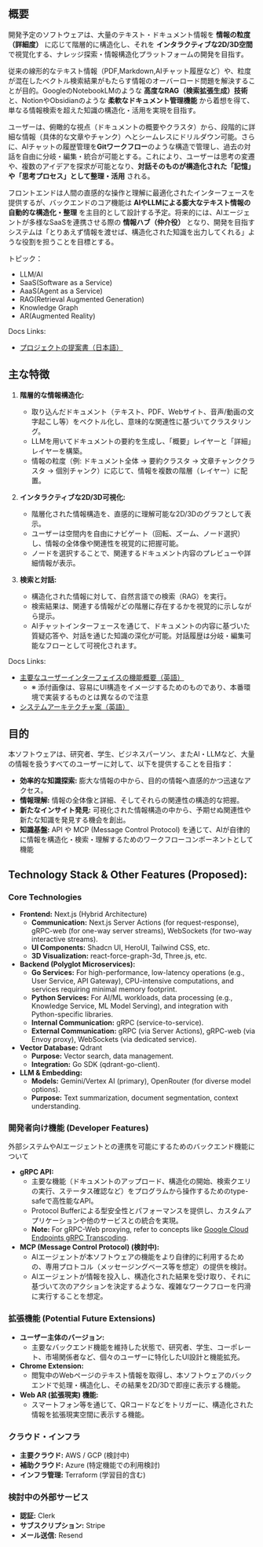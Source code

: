 ## 概要

開発予定のソフトウェアは、大量のテキスト・ドキュメント情報を **情報の粒度（詳細度）** に応じて階層的に構造化し、それを **インタラクティブな2D/3D空間** で視覚化する、ナレッジ探索・情報構造化プラットフォームの開発を目指す。

従来の線形的なテキスト情報（PDF,Markdown,AIチャット履歴など）や、粒度が混在したベクトル検索結果がもたらす情報のオーバーロード問題を解決することが目的。GoogleのNotebookLMのような **高度なRAG（検索拡張生成）技術** と、NotionやObsidianのような **柔軟なドキュメント管理機能** から着想を得て、単なる情報検索を超えた知識の構造化・活用を実現を目指す。

ユーザーは、俯瞰的な視点（ドキュメントの概要やクラスタ）から、段階的に詳細な情報（具体的な文章やチャンク）へとシームレスにドリルダウン可能。さらに、AIチャットの履歴管理を**Gitワークフロー**のような構造で管理し、過去の対話を自由に分岐・編集・統合が可能とする。これにより、ユーザーは思考の変遷や、複数のアイデアを探求が可能となり、**対話そのものが構造化された「記憶」や「思考プロセス」として整理・活用** される。

フロントエンドは人間の直感的な操作と理解に最適化されたインターフェースを提供するが、バックエンドのコア機能は **AIやLLMによる膨大なテキスト情報の自動的な構造化・整理** を主目的として設計する予定。将来的には、AIエージェントが多様なSaaSを連携させる際の **情報ハブ（仲介役）** となり、開発を目指すシステムは「とりあえず情報を渡せば、構造化された知識を出力してくれる」ような役割を担うことを目標とする。

トピック：
- LLM/AI
- SaaS(Software as a Service)
- AaaS(Agent as a Service)
- RAG(Retrieval Augmented Generation)
- Knowledge Graph
- AR(Augmented Reality)

Docs Links:
- [プロジェクトの提案書（日本語）](docs/proposal_ja.md)


## 主な特徴

1.  **階層的な情報構造化:**
    *   取り込んだドキュメント（テキスト、PDF、Webサイト、音声/動画の文字起こし等）をベクトル化し、意味的な関連性に基づいてクラスタリング。
    *   LLMを用いてドキュメントの要約を生成し、「概要」レイヤーと「詳細」レイヤーを構築。
    *   情報の粒度（例: ドキュメント全体 -> 要約クラスタ -> 文章チャンククラスタ -> 個別チャンク）に応じて、情報を複数の階層（レイヤー）に配置。

2.  **インタラクティブな2D/3D可視化:**
    *   階層化された情報構造を、直感的に理解可能な2D/3Dのグラフとして表示。
    *   ユーザーは空間内を自由にナビゲート（回転、ズーム、ノード選択）し、情報の全体像や関連性を視覚的に把握可能。
    *   ノードを選択することで、関連するドキュメント内容のプレビューや詳細情報が表示。

3.  **検索と対話:**
    *   構造化された情報に対して、自然言語での検索（RAG）を実行。
    *   検索結果は、関連する情報がどの階層に存在するかを視覚的に示しながら提示。
    *   AIチャットインターフェースを通じて、ドキュメントの内容に基づいた質疑応答や、対話を通じた知識の深化が可能。対話履歴は分岐・編集可能なフローとして可視化されます。

Docs Links:
- [主要なユーザーインターフェイスの機能概要（英語）](docs/req_frontend.md)
    - ※ 添付画像は、容易にUI構造をイメージするためのものであり、本番環境で実装するものとは異なるので注意
- [システムアーキテクチャ案（英語）](docs/sys_architecture.md)


## 目的
本ソフトウェアは、研究者、学生、ビジネスパーソン、またAI・LLMなど、大量の情報を扱うすべてのユーザーに対して、以下を提供することを目指す：
*   **効率的な知識探索:** 膨大な情報の中から、目的の情報へ直感的かつ迅速なアクセス。
*   **情報理解:** 情報の全体像と詳細、そしてそれらの関連性の構造的な把握。
*   **新たなインサイト発見:** 可視化された情報構造の中から、予期せぬ関連性や新たな知識を発見する機会を創出。
*   **知識基盤:** API や MCP (Message Control Protocol) を通じて、AIが自律的に情報を構造化・検索・理解するためのワークフローコンポーネントとして機能

## Technology Stack & Other Features (Proposed):
### Core Technologies
*   **Frontend:** Next.js (Hybrid Architecture)
    *   **Communication:** Next.js Server Actions (for request-response), gRPC-web (for one-way server streams), WebSockets (for two-way interactive streams).
    *   **UI Components:** Shadcn UI, HeroUI, Tailwind CSS, etc.
    *   **3D Visualization:** react-force-graph-3d, Three.js, etc.
*   **Backend (Polyglot Microservices):**
    *   **Go Services:** For high-performance, low-latency operations (e.g., User Service, API Gateway), CPU-intensive computations, and services requiring minimal memory footprint.
    *   **Python Services:** For AI/ML workloads, data processing (e.g., Knowledge Service, ML Model Serving), and integration with Python-specific libraries.
    *   **Internal Communication:** gRPC (service-to-service).
    *   **External Communication:** gRPC (via Server Actions), gRPC-web (via Envoy proxy), WebSockets (via dedicated service).
*   **Vector Database:** Qdrant
    *   **Purpose:** Vector search, data management.
    *   **Integration:** Go SDK (qdrant-go-client).
*   **LLM & Embedding:**
    *   **Models:** Gemini/Vertex AI (primary), OpenRouter (for diverse model options).
    *   **Purpose:** Text summarization, document segmentation, context understanding.


### 開発者向け機能 (Developer Features)
外部システムやAIエージェントとの連携を可能にするためのバックエンド機能について
*   **gRPC API:**
    *   主要な機能（ドキュメントのアップロード、構造化の開始、検索クエリの実行、ステータス確認など）をプログラムから操作するためのtype-safeで高性能なAPI。
    *   Protocol Bufferによる型安全性とパフォーマンスを提供し、カスタムアプリケーションや他のサービスとの統合を実現。
    *   **Note:** For gRPC-Web proxying, refer to concepts like [Google Cloud Endpoints gRPC Transcoding](https://cloud.google.com/endpoints/docs/grpc/transcoding).
*   **MCP (Message Control Protocol) (検討中):**
    *   AIエージェントが本ソフトウェアの機能をより自律的に利用するための、専用プロトコル（メッセージングベース等を想定）の提供を検討。
    *   AIエージェントが情報を投入し、構造化された結果を受け取り、それに基づいて次のアクションを決定するような、複雑なワークフローを円滑に実行することを想定。

### 拡張機能 (Potential Future Extensions)
*   **ユーザー主体のバージョン:**
    *   主要なバックエンド機能を維持した状態で、研究者、学生、コーポレート、市場関係者など、個々のユーザーに特化したUI設計と機能拡充。
*   **Chrome Extension:**
    *   閲覧中のWebページのテキスト情報を取得し、本ソフトウェアのバックエンドで処理・構造化し、その結果を2D/3Dで即座に表示する機能。
*   **Web AR (拡張現実) 機能:**
    *   スマートフォン等を通じて、QRコードなどをトリガーに、構造化された情報を拡張現実空間に表示する機能。


### クラウド・インフラ
*   **主要クラウド:** AWS / GCP (検討中)
*   **補助クラウド:** Azure (特定機能での利用検討)
*   **インフラ管理:** Terraform (学習目的含む)

### 検討中の外部サービス
*   **認証:** Clerk
*   **サブスクリプション:** Stripe
*   **メール送信:** Resend
